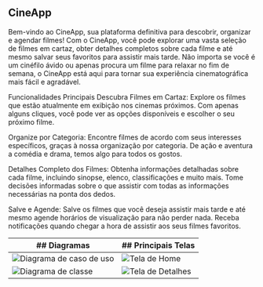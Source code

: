 ## CineApp
Bem-vindo ao CineApp, sua plataforma definitiva para descobrir, organizar e agendar filmes! Com o CineApp, você pode explorar uma vasta seleção de filmes em cartaz, obter detalhes completos sobre cada filme e até mesmo salvar seus favoritos para assistir mais tarde. Não importa se você é um cinéfilo ávido ou apenas procura um filme para relaxar no fim de semana, o CineApp está aqui para tornar sua experiência cinematográfica mais fácil e agradável.

Funcionalidades Principais
Descubra Filmes em Cartaz: Explore os filmes que estão atualmente em exibição nos cinemas próximos. Com apenas alguns cliques, você pode ver as opções disponíveis e escolher o seu próximo filme.

Organize por Categoria: Encontre filmes de acordo com seus interesses específicos, graças à nossa organização por categoria. De ação e aventura a comédia e drama, temos algo para todos os gostos.

Detalhes Completo dos Filmes: Obtenha informações detalhadas sobre cada filme, incluindo sinopse, elenco, classificações e muito mais. Tome decisões informadas sobre o que assistir com todas as informações necessárias na ponta dos dedos.

Salve e Agende: Salve os filmes que você deseja assistir mais tarde e até mesmo agende horários de visualização para não perder nada. Receba notificações quando chegar a hora de assistir aos seus filmes favoritos.


| ## Diagramas           | ## Principais Telas   |
|------------------------|-----------------------|
| ![Diagrama de caso de uso](https://i.imgur.com/Vi9zykY.png) | ![Tela de Home](https://i.imgur.com/YLpQdKI.png) | ![Tela de Home](https://i.imgur.com/YLpQdKI.png) |
| ![Diagrama de classe](https://i.imgur.com/PH94Fuc.png) | ![Tela de Detalhes](https://i.imgur.com/xIXYPDt.png)|



